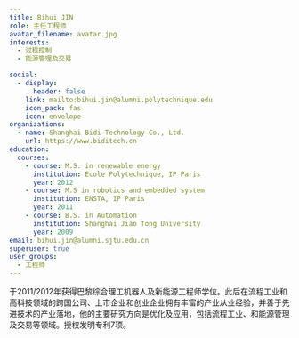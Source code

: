 ```yaml
---
title: Bihui JIN
role: 主任工程师
avatar_filename: avatar.jpg
interests:
  - 过程控制
  - 能源管理及交易

social:
  - display:
      header: false
    link: mailto:bihui.jin@alumni.polytechnique.edu
    icon_pack: fas
    icon: envelope
organizations:
  - name: Shanghai Bidi Technology Co., Ltd.
    url: https://www.biditech.cn
education:
  courses:
    - course: M.S. in renewable energy
      institution: Ecole Polytechnique, IP Paris
      year: 2012
    - course: M.S in robotics and embedded system
      institution: ENSTA, IP Paris
      year: 2011
    - course: B.S. in Automation
      institution: Shanghai Jiao Tong University
      year: 2009
email: bihui.jin@alumni.sjtu.edu.cn
superuser: true
user_groups:
  - 工程师
---
```

于2011/2012年获得巴黎综合理工机器人及新能源工程师学位。此后在流程工业和高科技领域的跨国公司、上市企业和创业企业拥有丰富的产业从业经验，并善于先进技术的产业落地，他的主要研究方向是优化及应用，包括流程工业、和能源管理及交易等领域。授权发明专利7项。
